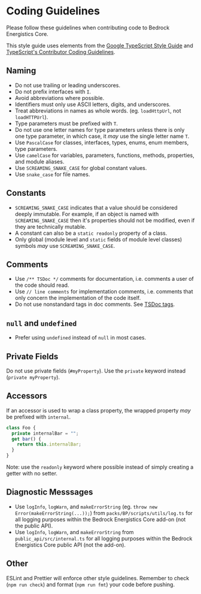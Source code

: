 # Coding Guidelines

Please follow these guidelines when contributing code to Bedrock Energistics Core.

This style guide uses elements from the [Google TypeScript Style Guide](https://google.github.io/styleguide/tsguide.html) and [TypeScript's Contributor Coding Guidelines](https://github.com/microsoft/TypeScript/wiki/Coding-guidelines).

## Naming

- Do not use trailing or leading underscores.
- Do not prefix interfaces with `I`.
- Avoid abbreviations where possible.
- Identifiers must only use ASCII letters, digits, and underscores.
- Treat abbreviations in names as whole words. (eg. `loadHttpUrl`, not `loadHTTPUrl`).
- Type parameters must be prefixed with `T`.
- Do not use one letter names for type parameters unless there is only one type parameter, in which case, it _may_ use the single letter name `T`.
- Use `PascalCase` for classes, interfaces, types, enums, enum members, type parameters.
- Use `camelCase` for variables, parameters, functions, methods, properties, and module aliases.
- Use `SCREAMING_SNAKE_CASE` for global constant values.
- Use `snake_case` for file names.

## Constants

- `SCREAMING_SNAKE_CASE` indicates that a value should be considered deeply immutable. For example, if an object is named with `SCREAMING_SNAKE_CASE` then it's properties should not be modified, even if they are technically mutable.
- A constant can also be a `static readonly` property of a class.
- Only global (module level and `static` fields of module level classes) symbols _may_ use `SCREAMING_SNAKE_CASE`.

## Comments

- Use `/** TSDoc */` comments for documentation, i.e. comments a user of the code should read.
- Use `// line comments` for implementation comments, i.e. comments that only concern the implementation of the code itself.
- Do not use nonstandard tags in doc comments. See [TSDoc tags](https://tsdoc.org/pages/tags/alpha/).

## `null` and `undefined`

- Prefer using `undefined` instead of `null` in most cases.

## Private Fields

Do not use private fields (`#myProperty`). Use the `private` keyword instead (`private myProperty`).

## Accessors

If an accessor is used to wrap a class property, the wrapped property _may_ be prefixed with `internal`.

```ts
class Foo {
  private internalBar = "";
  get bar() {
    return this.internalBar;
  }
}
```

Note: use the `readonly` keyword where possible instead of simply creating a getter with no setter.

## Diagnostic Messsages

- Use `logInfo`, `logWarn`, and `makeErrorString` (eg. `throw new Error(makeErrorString(...));`) from `packs/BP/scripts/utils/log.ts` for all logging purposes within the Bedrock Energistics Core add-on (not the public API).
- Use `logInfo`, `logWarn`, and `makeErrorString` from `public_api/src/internal.ts` for all logging purposes within the Bedrock Energistics Core public API (not the add-on).

## Other

ESLint and Prettier will enforce other style guidelines. Remember to check (`npm run check`) and format (`npm run fmt`) your code before pushing.
